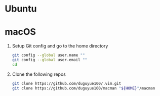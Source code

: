 # Ubuntu

# macOS

1. Setup Git config and go to the home directory
    ```bash
    git config --global user.name ""
    git config --global user.email ""
    cd
    ```

2. Clone the following repos
    ```bash
    git clone https://github.com/duguyue100/.vim.git
    git clone https://github.com/duguyue100/macman "${HOME}"/macman
    ```
